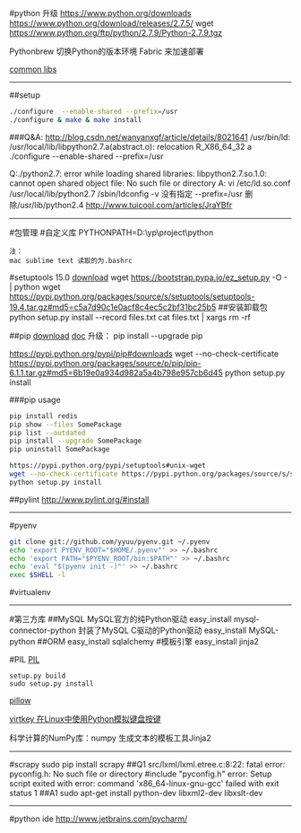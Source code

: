 #python 升级
https://www.python.org/downloads
https://www.python.org/download/releases/2.7.5/
wget https://www.python.org/ftp/python/2.7.9/Python-2.7.9.tgz

Pythonbrew 
切换Python的版本环境
Fabric 来加速部署

[common libs](https://github.com/vinta/awesome-python)


---
##setup
```bash
./configure  --enable-shared --prefix=/usr 
./configure & make & make install
```


###Q&A:
http://blog.csdn.net/wanyanxgf/article/details/8021641
/usr/bin/ld: /usr/local/lib/libpython2.7.a(abstract.o): relocation R_X86_64_32 a
./configure  --enable-shared --prefix=/usr 

Q:./python2.7: error while loading shared libraries: libpython2.7.so.1.0: cannot open shared object file: No such file or directory
A:
vi /etc/ld.so.conf 
/usr/local/lib/python2.7
/sbin/ldconfig -v
没有指定 --prefix=/usr 
删除/usr/lib/python2.4
http://www.tuicool.com/articles/JraYBfr

----
#包管理
#自定义库
PYTHONPATH=D:\yp\project\python
```
注：
mac sublime text 读取的为.bashrc
```
#setuptools 15.0
[download](https://pypi.python.org/pypi/setuptools#windows-simplified)
wget https://bootstrap.pypa.io/ez_setup.py -O - | python
wget https://pypi.python.org/packages/source/s/setuptools/setuptools-19.4.tar.gz#md5=c5a7d90c1e0acf8c4ec5c2bf31bc25b5
##安装卸载包
python setup.py install --record files.txt
cat files.txt | xargs rm -rf 

##pip
[download](https://pypi.python.org/pypi/pip)
[doc](https://pip.pypa.io/en/stable/installing/)
升级：
pip install --upgrade pip

https://pypi.python.org/pypi/pip#downloads
wget --no-check-certificate https://pypi.python.org/packages/source/p/pip/pip-6.1.1.tar.gz#md5=6b19e0a934d982a5a4b798e957cb6d45
python setup.py install

###pip usage
```bash
pip install redis
pip show --files SomePackage
pip list --outdated
pip install --upgrade SomePackage
pip uninstall SomePackage

https://pypi.python.org/pypi/setuptools#unix-wget
wget --no-check-certificate https://pypi.python.org/packages/source/s/setuptools/setuptools-15.0.tar.gz#md5=2a6b2901b6c265d682139345849cbf03
python setup.py install
```

##pylint
http://www.pylint.org/#install

---
#pyenv
```bash
git clone git://github.com/yyuu/pyenv.git ~/.pyenv
echo 'export PYENV_ROOT="$HOME/.pyenv"' >> ~/.bashrc
echo 'export PATH="$PYENV_ROOT/bin:$PATH"' >> ~/.bashrc
echo 'eval "$(pyenv init -)"' >> ~/.bashrc
exec $SHELL -l
```


#virtualenv 


---
#第三方库
##MySQL
MySQL官方的纯Python驱动
easy_install mysql-connector-python
封装了MySQL C驱动的Python驱动
easy_install MySQL-python
##ORM
easy_install sqlalchemy
#模板引擎
easy_install jinja2

#PIL
[PIL](http://www.pythonware.com/products/pil/)
```
setup.py build
sudo setup.py install
```
[pillow](http://pillow.readthedocs.org/en/3.1.x/)

[virtkey 在Linux中使用Python模拟键盘按键](http://blog.csdn.net/zhouy1989/article/details/13997507)


科学计算的NumPy库：numpy
生成文本的模板工具Jinja2

---
#scrapy
sudo pip install scrapy
##Q1
src/lxml/lxml.etree.c:8:22: fatal error: pyconfig.h: No such file or directory
     #include "pyconfig.h"
error: Setup script exited with error: command 'x86_64-linux-gnu-gcc' failed with exit status 1
##A1
sudo apt-get install python-dev libxml2-dev libxslt-dev


---
#python ide 
http://www.jetbrains.com/pycharm/






